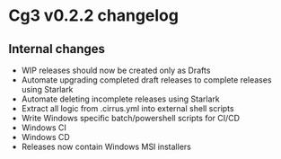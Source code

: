 # Cg3 v0.2.2 changelog

## Internal changes

- WIP releases should now be created only as Drafts
- Automate upgrading completed draft releases to complete releases using Starlark
- Automate deleting incomplete releases using Starlark
- Extract all logic from .cirrus.yml into external shell scripts
- Write Windows specific batch/powershell scripts for CI/CD
- Windows CI
- Windows CD
- Releases now contain Windows MSI installers
